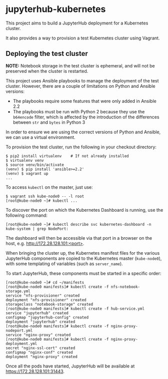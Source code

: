 # jupyterhub-kubernetes

This project aims to build a JupyterHub deployment for a Kubernetes cluster.

It also provides a way to provision a test Kubernetes cluster using Vagrant.

## Deploying the test cluster

**NOTE:** Notebook storage in the test cluster is ephemeral, and will not be preserved
when the cluster is restarted.

This project uses Ansible playbooks to manage the deployment of the test cluster.
However, there are a couple of limitations on Python and Ansible versions:

  * The playbooks require some features that were only added in Ansible 2.2
  * The playbooks must be run with Python 2 because they use the `b64encode` filter,
    which is affected by the introduction of the differences between `str` and
    `bytes` in Python 3

In order to ensure we are using the correct versions of Python and Ansible, we can
use a virtual environment.

To provision the test cluster, run the following in your checkout directory:

```
$ pip2 install virtualenv    # If not already installed
$ virtualenv venv
$ source venv/bin/activate
(venv) $ pip install 'ansible>=2.2'
(venv) $ vagrant up
...
```

To access `kubectl` on the master, just use:

```
$ vagrant ssh kube-node0 -- -l root
[root@kube-node0 ~]# kubectl ...
```

To discover the port on which the Kubernetes Dashboard is running, use the following command:

```
[root@kube-node0 ~]# kubectl describe svc kubernetes-dashboard -n kube-system | grep NodePort:
```

The dashboard will then be accessible via that port in a browser on the host, e.g. http://172.28.128.101:<port>.

When bringing the cluster up, the Kubernetes manifest files for the various JupyterHub
components are copied to the Kubernetes master (`kube-node0`), with some templating of
variables (such as `server_name`).

To start JupyterHub, these components must be started in a specific order:

```
[root@kube-node0 ~]# cd ~/manifests
[root@kube-node0 manifests]# kubectl create -f nfs-notebook-storage.yml
service "nfs-provisioner" created
deployment "nfs-provisioner" created
storageclass "notebook-storage" created
[root@kube-node0 manifests]# kubectl create -f hub-service.yml
service "jupyterhub" created
configmap "jupyterhub-config" created
deployment "jupyterhub" created
[root@kube-node0 manifests]# kubectl create -f nginx-proxy-nodeport.yml
service "nginx-proxy" created
[root@kube-node0 manifests]# kubectl create -f nginx-proxy-deployment.yml
secret "nginx-ssl-cert" created
configmap "nginx-conf" created
deployment "nginx-proxy" created
```

Once all the pods have started, JupyterHub will be available at https://172.28.128.101:31443.
